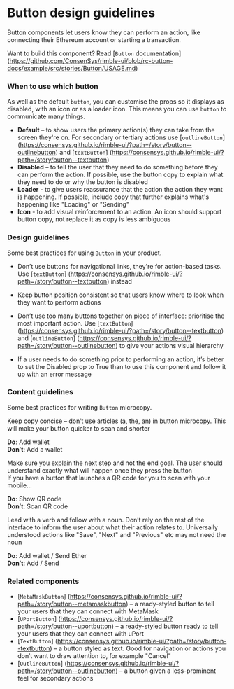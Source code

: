 # Button design guidelines
Button components let users know they can perform an action, like connecting their Ethereum account or starting a transaction.

Want to build this component? Read [`Button` documentation] (https://github.com/ConsenSys/rimble-ui/blob/rc-button-docs/example/src/stories/Button/USAGE.md)

<!-- STORY -->

### When to use which button
As well as the default `button`, you can customise the props so it displays as disabled, with an icon or as a loader icon. This means you can use `button` to communicate many things. 

- **Default** – to show users the primary action(s) they can take from the screen they're on. For secondary or tertiary actions use [`outlineButton`] (https://consensys.github.io/rimble-ui/?path=/story/button--outlinebutton) and [`textButton`] (https://consensys.github.io/rimble-ui/?path=/story/button--textbutton)
- **Disabled** – to tell the user that they need to do something before they can perform the action. If possible, use the button copy to explain what they need to do or why the button is disabled
- **Loader** - to give users reassurance that the action the action they want is happening. If possible, include copy that further explains what's happening like "Loading" or "Sending"
- **Icon** - to add visual reinforcement to an action. An icon should support button copy, not replace it as copy is less ambiguous

### Design guidelines  
Some best practices for using `Button` in your product.

- Don’t use buttons for navigational links, they're for action-based tasks. Use [`textButton`] (https://consensys.github.io/rimble-ui/?path=/story/button--textbutton) instead

- Keep button position consistent so that users know where to look when they want to perform actions

- Don’t use too many buttons together on piece of interface: prioritise the most important action. Use [`textButton`] (https://consensys.github.io/rimble-ui/?path=/story/button--textbutton) and [`outlineButton`] (https://consensys.github.io/rimble-ui/?path=/story/button--outlinebutton) to give your actions visual hierarchy

- If a user needs to do something prior to performing an action, it’s better to set the Disabled prop to True than to use this component and follow it up with an error message

  
### Content guidelines  
Some best practices for writing `Button` microcopy.

Keep copy concise – don’t use articles (a, the, an) in button microcopy. This will make your button quicker to scan and shorter

**Do**: Add wallet  
**Don’t**: Add a wallet

Make sure you explain the next step and not the end goal. The user should understand exactly what will happen once they press the button  
If you have a button that launches a QR code for you to scan with your mobile...  

**Do**: Show QR code  
**Don’t**: Scan QR code  

Lead with a verb and follow with a noun. Don’t rely on the rest of the interface to inform the user about what their action relates to. Universally understood actions like "Save", "Next" and "Previous" etc may not need the noun  

**Do**: Add wallet / Send Ether  
**Don’t**: Add / Send 

### Related components 
- [`MetaMaskButton`] (https://consensys.github.io/rimble-ui/?path=/story/button--metamaskbutton) – a ready-styled button to tell your users that they can connect with MetaMask 
- [`UPortButton`] (https://consensys.github.io/rimble-ui/?path=/story/button--uportbutton) – a ready-styled button ready to tell your users that they can connect with uPort  
- [`TextButton`] (https://consensys.github.io/rimble-ui/?path=/story/button--textbutton) – a button styled as text. Good for navigation or actions you don’t want to draw attention to, for example "Cancel"  
- [`OutlineButton`] (https://consensys.github.io/rimble-ui/?path=/story/button--outlinebutton) – a button given a less-prominent feel for secondary actions
